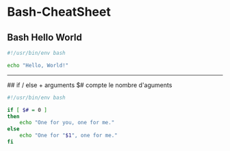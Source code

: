 # Bash-CheatSheet

## Bash Hello World

```bash
#!/usr/bin/env bash

echo "Hello, World!" 
```
<hr>
## if / else + arguments
$# compte le nombre d'aguments

```bash
#!/usr/bin/env bash

if [ $# = 0 ]
then
    echo "One for you, one for me."
else
    echo "One for "$1", one for me."
fi
```

